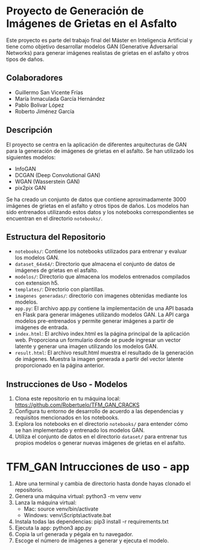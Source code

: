 # Proyecto de Generación de Imágenes de Grietas en el Asfalto

Este proyecto es parte del trabajo final del Máster en Inteligencia Artificial y tiene como objetivo desarrollar modelos GAN (Generative Adversarial Networks) para generar imágenes realistas de grietas en el asfalto y otros tipos de daños.

## Colaboradores

- Guillermo San Vicente Frías
- María Inmaculada García Hernández
- Pablo Bolivar López
- Roberto Jiménez García

## Descripción

El proyecto se centra en la aplicación de diferentes arquitecturas de GAN para la generación de imágenes de grietas en el asfalto. Se han utilizado los siguientes modelos:

- InfoGAN
- DCGAN (Deep Convolutional GAN)
- WGAN (Wasserstein GAN)
- pix2pix GAN

Se ha creado un conjunto de datos que contiene aproximadamente 3000 imágenes de grietas en el asfalto y otros tipos de daños. Los modelos han sido entrenados utilizando estos datos y los notebooks correspondientes se encuentran en el directorio `notebooks/`.

## Estructura del Repositorio

- `notebooks/`: Contiene los notebooks utilizados para entrenar y evaluar los modelos GAN.
- `dataset_64x64/`: Directorio que almacena el conjunto de datos de imágenes de grietas en el asfalto.
- `modelos/`: Directorio que almacena los modelos entrenados compilados con extension h5.
- `templates/`: Directorio con plantillas.
- `imagenes generadas/`: directorio con imagenes obtenidas mediante los modelos.
- `app.py`: El archivo app.py contiene la implementación de una API basada en Flask para generar imágenes utilizando modelos GAN. La API carga modelos pre-entrenados y permite generar imágenes a partir de imágenes de entrada.
- `index.html`: El archivo index.html es la página principal de la aplicación web. Proporciona un formulario donde se puede ingresar un vector latente y generar una imagen utilizando los modelos GAN.
- `result.html`: El archivo result.html muestra el resultado de la generación de imágenes. Muestra la imagen generada a partir del vector latente proporcionado en la página anterior.

## Instrucciones de Uso - Modelos

1. Clona este repositorio en tu máquina local: https://github.com/Robertuelo/TFM_GAN_CRACKS
2. Configura tu entorno de desarrollo de acuerdo a las dependencias y requisitos mencionados en los notebooks.
3. Explora los notebooks en el directorio `notebooks/` para entender cómo se han implementado y entrenado los modelos GAN.
4. Utiliza el conjunto de datos en el directorio `dataset/` para entrenar tus propios modelos o generar nuevas imágenes de grietas en el asfalto.
# TFM_GAN Intrucciones de uso - app
1. Abre una terminal y cambia de directorio hasta donde hayas clonado el repositorio. 
2. Genera una máquina virtual: python3 -m venv venv
3. Lanza la máquina virtual: 
	- Mac: source venv/bin/activate
	- Windows: venv\Scripts\activate.bat
4. Instala todas las dependencias: pip3 install -r requirements.txt
5. Ejecuta la app: python3 app.py
6. Copia la url generada y pégala en tu navegador.
7. Escoge el número de imágenes a generar y ejecuta el modelo.
